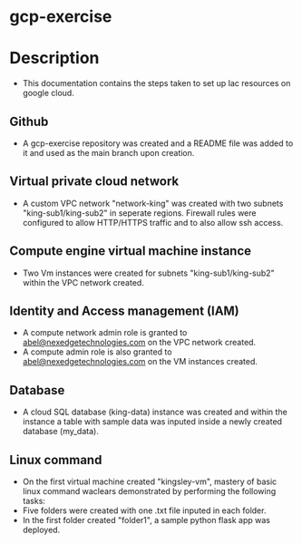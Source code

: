 # gcp-exercise 

# Description
- This documentation contains the steps taken to set up Iac resources on google cloud. 

## Github 
- A gcp-exercise repository was created and a README file was added to it and used as the main branch upon creation. 

## Virtual private cloud network
- A custom VPC network "network-king" was created with two subnets "king-sub1/king-sub2" in seperate regions. Firewall rules were configured to allow HTTP/HTTPS traffic and to also allow ssh access.

## Compute engine virtual machine instance
- Two Vm instances were created for subnets "king-sub1/king-sub2" within the VPC network created.

## Identity and Access management (IAM)
- A compute network admin role is granted to abel@nexedgetechnologies.com on the VPC network created.
- A compute admin role is also granted to abel@nexedgetechnologies.com on the VM instances created.

## Database 
- A cloud SQL database (king-data) instance was created and within the instance a table with sample data was inputed inside a newly created database (my_data). 

## Linux command
- On the first virtual machine created "kingsley-vm", mastery of basic linux command waclears demonstrated by performing the following tasks: 
- Five folders were created with one .txt file inputed in each folder.
- In the first folder created "folder1", a sample python flask app was deployed. 


